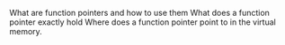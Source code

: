What are function pointers and how to use them
What does a function pointer exactly hold
Where does a function pointer point to in the virtual memory.
